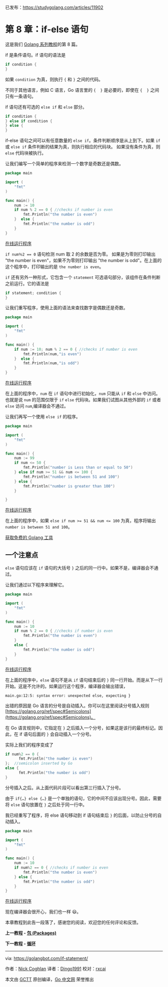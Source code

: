 已发布：https://studygolang.com/articles/11902

# 第 8 章：if-else 语句

这是我们 [Golang 系列教程](https://golangbot.com/learn-golang-series/)的第 8 篇。

if 是条件语句。if 语句的语法是

```go
if condition {
}
```

如果 `condition` 为真，则执行 `{` 和 `}` 之间的代码。

不同于其他语言，例如 C 语言，Go 语言里的 `{  }` 是必要的，即使在 `{  }` 之间只有一条语句。

if 语句还有可选的 `else if` 和 `else` 部分。

```go
if condition {
} else if condition {
} else {
}
```

if-else 语句之间可以有任意数量的 `else if`。条件判断顺序是从上到下。如果 `if` 或 `else if` 条件判断的结果为真，则执行相应的代码块。 如果没有条件为真，则 `else` 代码块被执行。

让我们编写一个简单的程序来检测一个数字是奇数还是偶数。

```go
package main

import (
    "fmt"
)

func main() {
    num := 10
    if num % 2 == 0 { //checks if number is even
        fmt.Println("the number is even")
    }  else {
        fmt.Println("the number is odd")
    }
}
```
[在线运行程序](https://play.golang.org/p/vWfN8UqZUr)

`if num％2 == 0` 语句检测 num 取 2 的余数是否为零。 如果是为零则打印输出 "the number is even"，如果不为零则打印输出 "the number is odd"。在上面的这个程序中，打印输出的是 `the number is even`。

`if` 还有另外一种形式，它包含一个 `statement` 可选语句部分，该组件在条件判断之前运行。它的语法是

```go
if statement; condition {
}
```

让我们重写程序，使用上面的语法来查找数字是偶数还是奇数。

```go
package main

import (
    "fmt"
)

func main() {
    if num := 10; num % 2 == 0 { //checks if number is even
        fmt.Println(num,"is even")
    }  else {
        fmt.Println(num,"is odd")
    }
}
```
[在线运行程序](https://play.golang.org/p/_X9q4MWr4s)

在上面的程序中，`num` 在 `if` 语句中进行初始化，`num` 只能从 `if` 和 `else` 中访问。也就是说 `num` 的范围仅限于 `if` `else` 代码块。如果我们试图从其他外部的 `if` 或者 `else` 访问 `num`,编译器会不通过。

让我们再写一个使用 `else if` 的程序。

```go
package main

import (
    "fmt"
)

func main() {
    num := 99
    if num <= 50 {
        fmt.Println("number is Less than or equal to 50")
    } else if num >= 51 && num <= 100 {
        fmt.Println("number is between 51 and 100")
    } else {
        fmt.Println("number is greater than 100")
    }

}
```
[在线运行程序](https://play.golang.org/p/Eji7vmb17Q)

在上面的程序中，如果 `else if num >= 51 && num <= 100` 为真，程序将输出 `number is between 51 and 100`。

[获取免费的 Golang 工具](https://app.mailerlite.com/webforms/popup/p8t5t8)

## 一个注意点

`else` 语句应该在 `if` 语句的大括号 `}` 之后的同一行中。如果不是，编译器会不通过。

让我们通过以下程序来理解它。

```go
package main

import (
    "fmt"
)

func main() {
    num := 10
    if num % 2 == 0 { //checks if number is even
        fmt.Println("the number is even")
    }
    else {
        fmt.Println("the number is odd")
    }
}
```
[在线运行程序](https://play.golang.org/p/RYNqZZO2F9)

在上面的程序中，`else` 语句不是从 `if` 语句结束后的 `}` 同一行开始。而是从下一行开始。这是不允许的。如果运行这个程序，编译器会输出错误，

```
main.go:12:5: syntax error: unexpected else, expecting }
```

出错的原因是 Go 语言的分号是自动插入。你可以在这里阅读分号插入规则 [https://golang.org/ref/spec#Semicolons](https://golang.org/ref/spec#Semicolons)。

在 Go 语言规则中，它指定在 `}` 之后插入一个分号，如果这是该行的最终标记。因此，在 if 语句后面的 `}` 会自动插入一个分号。

实际上我们的程序变成了

```go
if num%2 == 0 {
      fmt.Println("the number is even")
};  //semicolon inserted by Go
else {
      fmt.Println("the number is odd")
}
```

分号插入之后。从上面代码片段可以看出第三行插入了分号。

由于 `if{…} else {…}` 是一个单独的语句，它的中间不应该出现分号。因此，需要将 `else` 语句放置在 `}` 之后处于同一行中。

我已经重写了程序，将 else 语句移动到 if 语句结束后 `}` 的后面，以防止分号的自动插入。

```go
package main

import (
    "fmt"
)

func main() {
    num := 10
    if num%2 == 0 { //checks if number is even
        fmt.Println("the number is even")
    } else {
        fmt.Println("the number is odd")
    }
}
```
[在线运行程序](https://play.golang.org/p/hv_27vbIBC)

现在编译器会很开心，我们也一样 😃。

本章教程到此告一段落了，感谢您的阅读，欢迎您的任何评论和反馈。

**上一教程 - [包 (Packages)](https://studygolang.com/articles/11893)**

**下一教程 - [循环](https://studygolang.com/articles/11924)**

---

via: https://golangbot.com/if-statement/

作者：[Nick Coghlan](https://golangbot.com/about/)
译者：[Dingo1991](https://github.com/Dingo1991)
校对：[rxcai](https://github.com/rxcai)

本文由 [GCTT](https://github.com/studygolang/GCTT) 原创编译，[Go 中文网](https://studygolang.com/) 荣誉推出
